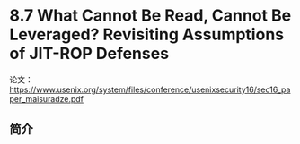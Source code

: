 # 8.7 What Cannot Be Read, Cannot Be Leveraged? Revisiting Assumptions of JIT-ROP Defenses


论文：https://www.usenix.org/system/files/conference/usenixsecurity16/sec16_paper_maisuradze.pdf

## 简介
